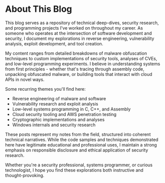 # About This Blog

This blog serves as a repository of technical deep-dives, security research, and programming projects I've worked on throughout my career. As someone who operates at the intersection of software development and security, I document my explorations in reverse engineering, vulnerability analysis, exploit development, and tool creation.

My content ranges from detailed breakdowns of malware obfuscation techniques to custom implementations of security tools, analyses of CVEs, and low-level programming experiments. I believe in understanding systems from first principles - whether that's tracing through assembly code, unpacking obfuscated malware, or building tools that interact with cloud APIs in novel ways.

Some recurring themes you'll find here:

- Reverse engineering of malware and software
- Vulnerability research and exploit analysis
- Low-level systems programming in C, C++, and Assembly
- Cloud security tooling and AWS penetration testing
- Cryptographic implementations and analyses
- Windows internals and security research

These posts represent my notes from the field, structured into coherent technical narratives. While the code samples and techniques demonstrated here have legitimate educational and professional uses, I maintain a strong emphasis on responsible disclosure and ethical application of security research.

Whether you're a security professional, systems programmer, or curious technologist, I hope you find these explorations both instructive and thought-provoking.
